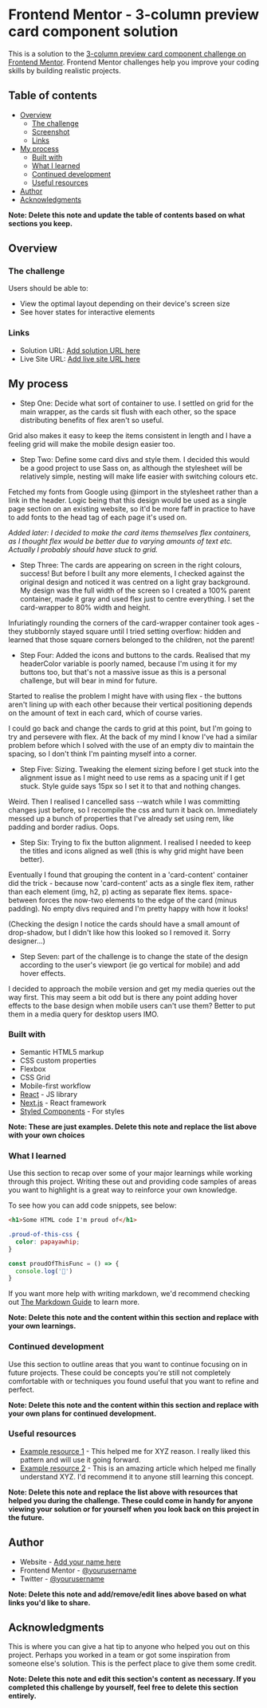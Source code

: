 # Frontend Mentor - 3-column preview card component solution

This is a solution to the [3-column preview card component challenge on Frontend Mentor](https://www.frontendmentor.io/challenges/3column-preview-card-component-pH92eAR2-). Frontend Mentor challenges help you improve your coding skills by building realistic projects.

## Table of contents

- [Overview](#overview)
  - [The challenge](#the-challenge)
  - [Screenshot](#screenshot)
  - [Links](#links)
- [My process](#my-process)
  - [Built with](#built-with)
  - [What I learned](#what-i-learned)
  - [Continued development](#continued-development)
  - [Useful resources](#useful-resources)
- [Author](#author)
- [Acknowledgments](#acknowledgments)

**Note: Delete this note and update the table of contents based on what sections you keep.**

## Overview

### The challenge

Users should be able to:

- View the optimal layout depending on their device's screen size
- See hover states for interactive elements

### Links

- Solution URL: [Add solution URL here](https://your-solution-url.com)
- Live Site URL: [Add live site URL here](https://your-live-site-url.com)

## My process

- Step One: Decide what sort of container to use. I settled on grid for the main wrapper, as the cards sit flush with each other, so the space distributing benefits of flex aren't
so useful.

Grid also makes it easy to keep the items
consistent in length and I have a feeling grid will make the mobile design easier too.

- Step Two: Define some card divs and style them. I decided
this would be a good project to use Sass on, as although the
stylesheet will be relatively simple, nesting will make life easier with switching colours etc.

Fetched my fonts from Google using @import in the stylesheet rather than a link in the header. Logic being that this design would be used as a single page section on an existing website, so it'd be more faff in practice to have to add fonts to the head tag of each page it's used on.

*Added later: I decided to make the card items themselves flex containers, as I thought flex would be better due to varying amounts of text etc. Actually I probably should have stuck to grid.*

- Step Three: The cards are appearing on screen in the right
colours, success! But before I built any more elements, I checked against the original design and noticed it was centred on a light gray background. My design was the full width of the screen so I created a 100% parent container, made it gray and used flex just to centre everything. I set the card-wrapper to 80% width and height.

Infuriatingly rounding the corners of the card-wrapper container took ages - they stubbornly stayed square until I tried setting overflow: hidden and learned that those square corners belonged to the children, not the parent!

- Step Four: Added the icons and buttons to the cards. Realised
that my headerColor variable is poorly named, because I'm using it for my buttons too, but that's not a massive issue as this is a personal challenge, but will bear in mind for future.

Started to realise the problem I might have with using flex - the buttons aren't lining up with each other because their vertical positioning depends on the amount of text in each card, which of course varies.

I could go back and change the cards to grid at this point, but I'm going to try and persevere with flex. At the back of my mind I know I've had a similar problem before which I solved with the use of an empty div to maintain the spacing, so I don't think I'm painting myself into a corner.

- Step Five: Sizing. Tweaking the element sizing before I get stuck into the alignment issue as I might need to use rems as a spacing unit if I get stuck. Style guide says 15px so I set it to that and nothing changes.

Weird. Then I realised I cancelled sass --watch while I was committing changes just before, so I recompile the css and turn it back on. Immediately messed up a bunch of properties that I've already set using rem, like padding and border radius. Oops.

- Step Six: Trying to fix the button alignment. I realised I needed to keep the titles and icons aligned as well (this is why grid might have been better).

Eventually I found that grouping the content in a 'card-content' container did the trick - because now 'card-content' acts as a single flex item, rather than each element (img, h2, p) acting as separate flex items. space-between forces the now-two elements to the edge of the card (minus padding). No empty divs
required and I'm pretty happy with how it looks!

(Checking the design I notice the cards should have a small amount of drop-shadow, but I didn't like how this looked so I removed it. Sorry designer...)

- Step Seven: part of the challenge is to change the state of the design according to the user's viewport (ie go vertical for mobile) and add hover effects.

I decided to approach the mobile version  and get my media queries out the way first. This may seem a bit odd but is there any point adding hover effects to the base design when mobile users can't use them? Better to put them in a media query for desktop users IMO.



### Built with

- Semantic HTML5 markup
- CSS custom properties
- Flexbox
- CSS Grid
- Mobile-first workflow
- [React](https://reactjs.org/) - JS library
- [Next.js](https://nextjs.org/) - React framework
- [Styled Components](https://styled-components.com/) - For styles

**Note: These are just examples. Delete this note and replace the list above with your own choices**

### What I learned

Use this section to recap over some of your major learnings while working through this project. Writing these out and providing code samples of areas you want to highlight is a great way to reinforce your own knowledge.

To see how you can add code snippets, see below:

```html
<h1>Some HTML code I'm proud of</h1>
```
```css
.proud-of-this-css {
  color: papayawhip;
}
```
```js
const proudOfThisFunc = () => {
  console.log('🎉')
}
```

If you want more help with writing markdown, we'd recommend checking out [The Markdown Guide](https://www.markdownguide.org/) to learn more.

**Note: Delete this note and the content within this section and replace with your own learnings.**

### Continued development

Use this section to outline areas that you want to continue focusing on in future projects. These could be concepts you're still not completely comfortable with or techniques you found useful that you want to refine and perfect.

**Note: Delete this note and the content within this section and replace with your own plans for continued development.**

### Useful resources

- [Example resource 1](https://www.example.com) - This helped me for XYZ reason. I really liked this pattern and will use it going forward.
- [Example resource 2](https://www.example.com) - This is an amazing article which helped me finally understand XYZ. I'd recommend it to anyone still learning this concept.

**Note: Delete this note and replace the list above with resources that helped you during the challenge. These could come in handy for anyone viewing your solution or for yourself when you look back on this project in the future.**

## Author

- Website - [Add your name here](https://www.your-site.com)
- Frontend Mentor - [@yourusername](https://www.frontendmentor.io/profile/yourusername)
- Twitter - [@yourusername](https://www.twitter.com/yourusername)

**Note: Delete this note and add/remove/edit lines above based on what links you'd like to share.**

## Acknowledgments

This is where you can give a hat tip to anyone who helped you out on this project. Perhaps you worked in a team or got some inspiration from someone else's solution. This is the perfect place to give them some credit.

**Note: Delete this note and edit this section's content as necessary. If you completed this challenge by yourself, feel free to delete this section entirely.**
